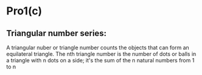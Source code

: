 # Pro1(c)
<h2>Triangular number series:</h2>
A triangular nuber or triangle number counts the objects that can form an equilateral triangle. The nth triangle number is the number of dots or balls in a triangle with n dots on a side; it's the sum of the n natural numbers from 1 to n
